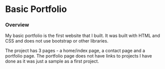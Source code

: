 # Basic Portfolio 

### Overview

My basic portfolio is the first website that I built. It was built with HTML and CSS and does not use bootstrap or other libraries.

The project has 3 pages - a home/index page, a contact page and a portfolio page. The portfolio page does not have links to projects I have done as it was just a sample as a first project.

